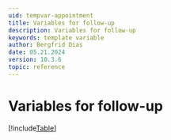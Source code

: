 ```yaml
---
uid: tempvar-appointment
title: Variables for follow-up
description: Variables for follow-up
keywords: template variable
author: Bergfrid Dias
date: 05.21.2024
version: 10.3.6
topic: reference
---
```


# Variables for follow-up

[!include[Table](../../../../../common/includes/variable/table-appointment.md)]
